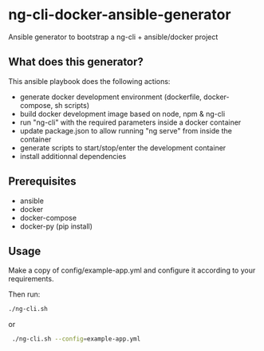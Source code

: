 # ng-cli-docker-ansible-generator

Ansible generator to bootstrap a ng-cli + ansible/docker project

## What does this generator?

This ansible playbook does the following actions:
- generate docker development environment (dockerfile, docker-compose, sh scripts)
- build docker development image based on node, npm & ng-cli
- run "ng-cli" with the required parameters inside a docker container
- update package.json to allow running "ng serve" from inside the container
- generate scripts to start/stop/enter the development container
- install additionnal dependencies

## Prerequisites

- ansible
- docker
- docker-compose
- docker-py (pip install)

## Usage

Make a copy of config/example-app.yml and configure it according to your requirements.

Then run:

```bash
./ng-cli.sh
```

or

```bash
 ./ng-cli.sh --config=example-app.yml
 ```
